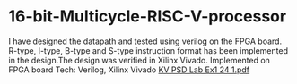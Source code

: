 # 16-bit-Multicycle-RISC-V-processor
I have designed the datapath and tested using verilog on the FPGA board. R-type, I-type, B-type and S-type instruction format has been implemented in the design.The design was verified in Xilinx Vivado. Implemented on FPGA board Tech: Verilog, Xilinx Vivado
[KV PSD Lab Ex1 24 1.pdf](https://github.com/user-attachments/files/17082925/KV.PSD.Lab.Ex1.24.1.pdf)
